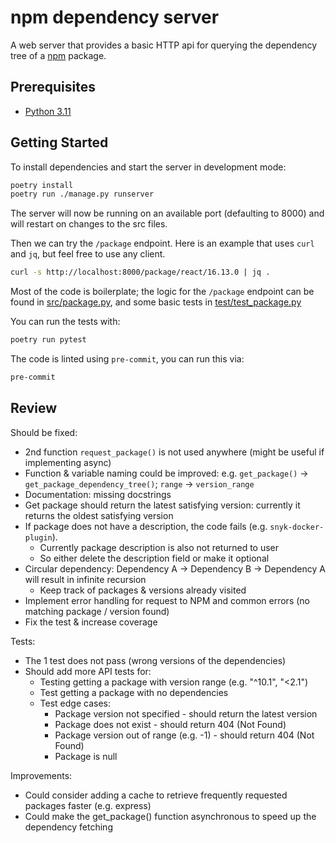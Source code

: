 # npm dependency server

A web server that provides a basic HTTP api for querying the dependency
tree of a [npm](https://npmjs.org) package.

## Prerequisites

* [Python 3.11](https://www.python.org/downloads/release/python-3116/)

## Getting Started

To install dependencies and start the server in development mode:

```sh
poetry install
poetry run ./manage.py runserver
```

The server will now be running on an available port (defaulting to 8000) and
will restart on changes to the src files.

Then we can try the `/package` endpoint. Here is an example that uses `curl` and
`jq`, but feel free to use any client.

```sh
curl -s http://localhost:8000/package/react/16.13.0 | jq .
```

Most of the code is boilerplate; the logic for the `/package` endpoint can be
found in [src/package.py](src/package.py), and some basic tests in
[test/test_package.py](test/test_package.py)

You can run the tests with:

```sh
poetry run pytest
```

The code is linted using `pre-commit`, you can run this via:

```sh
pre-commit
```

## Review

Should be fixed:
- 2nd function `request_package()` is not used anywhere (might be useful if implementing async)
- Function & variable naming could be improved: e.g. `get_package()` -> `get_package_dependency_tree()`; `range` -> `version_range`
- Documentation: missing docstrings
- Get package should return the latest satisfying version: currently it returns the oldest satisfying version 
- If package does not have a description, the code fails (e.g. `snyk-docker-plugin`). 
    - Currently package description is also not returned to user
    - So either delete the description field or make it optional 
- Circular dependency: Dependency A -> Dependency B -> Dependency A will result in infinite recursion
    - Keep track of packages & versions already visited 
- Implement error handling for request to NPM and common errors (no matching package / version found)
- Fix the test & increase coverage


Tests:
- The 1 test does not pass (wrong versions of the dependencies)
- Should add more API tests for:
    - Testing getting a package with version range (e.g. "^10.1", "<2.1")
    - Test getting a package with no dependencies
    - Test edge cases:
        - Package version not specified - should return the latest version
        - Package does not exist - should return 404 (Not Found)
        - Package version out of range (e.g. -1) - should return 404 (Not Found)
        - Package is null 

Improvements:
- Could consider adding a cache to retrieve frequently requested packages faster (e.g. express)
- Could make the get_package() function asynchronous to speed up the dependency fetching 



